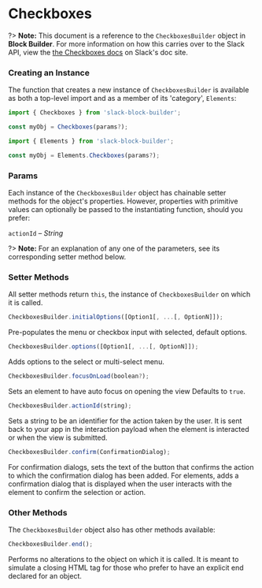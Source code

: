 # Checkboxes

?> **Note:** This document is a reference to the `CheckboxesBuilder` object in **Block Builder**. For more information on how this carries over to the Slack API, view the [the Checkboxes docs](https:&#x2F;&#x2F;api.slack.com&#x2F;reference&#x2F;block-kit&#x2F;block-elements#checkboxes) on Slack's doc site.

### Creating an Instance 

The function that creates a new instance of `CheckboxesBuilder` is available as both a top-level import and as a member of its 'category', `Elements`:

```javascript
import { Checkboxes } from 'slack-block-builder';

const myObj = Checkboxes(params?);

```

```javascript
import { Elements } from 'slack-block-builder';

const myObj = Elements.Checkboxes(params?);
```

### Params

Each instance of the `CheckboxesBuilder` object has chainable setter methods for the object's properties. However, properties with primitive values can optionally be passed to the instantiating function, should you prefer:

`actionId` – *String*


?> **Note:** For an explanation of any one of the parameters, see its corresponding setter method below.

### Setter Methods

All setter methods return `this`, the instance of `CheckboxesBuilder` on which it is called.

```javascript
CheckboxesBuilder.initialOptions([Option1[, ...[, OptionN]]);
```

Pre-populates the menu or checkbox input with selected, default options. 
```javascript
CheckboxesBuilder.options([Option1[, ...[, OptionN]]);
```

Adds options to the select or multi-select menu. 
```javascript
CheckboxesBuilder.focusOnLoad(boolean?);
```

Sets an element to have auto focus on opening the view Defaults to `true`.
```javascript
CheckboxesBuilder.actionId(string);
```

Sets a string to be an identifier for the action taken by the user. It is sent back to your app in the interaction payload when the element is interacted or when the view is submitted. 
```javascript
CheckboxesBuilder.confirm(ConfirmationDialog);
```

For confirmation dialogs, sets the text of the button that confirms the action to which the confirmation dialog has been added. For elements, adds a confirmation dialog that is displayed when the user interacts with the element to confirm the selection or action. 

### Other Methods

The `CheckboxesBuilder` object also has other methods available:

```javascript
CheckboxesBuilder.end();
```

Performs no alterations to the object on which it is called. It is meant to simulate a closing HTML tag for those who prefer to have an explicit end declared for an object. 
